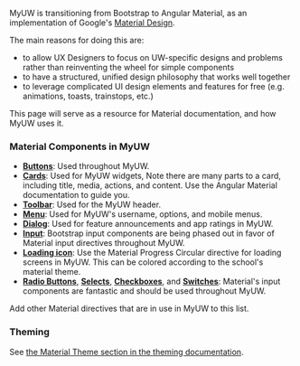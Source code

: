 MyUW is transitioning from Bootstrap to Angular Material, as an implementation of Google's [Material Design](https://www.google.com/design/spec/material-design/introduction.html).

The main reasons for doing this are:

+ to allow UX Designers to focus on UW-specific designs and problems rather than reinventing the wheel for simple components
+ to have a structured, unified design philosophy that works well together
+ to leverage complicated UI design elements and features for free (e.g. animations, toasts, trainstops, etc.)

This page will serve as a resource for Material documentation, and how MyUW uses it.

### Material Components in MyUW

+ **[Buttons](https://material.angularjs.org/latest/demo/button)**: Used throughout MyUW.
+ **[Cards](https://material.angularjs.org/latest/demo/card)**: Used for MyUW widgets, Note there are many parts to a card, including title, media, actions, and content. Use the Angular Material documentation to guide you.
+ **[Toolbar](https://material.angularjs.org/latest/demo/toolbar)**: Used for the MyUW header.
+ **[Menu](https://material.angularjs.org/latest/demo/menu)**: Used for MyUW's username, options, and mobile menus.
+ **[Dialog](https://material.angularjs.org/latest/demo/dialog)**: Used for feature announcements and app ratings in MyUW.
+ **[Input](https://material.angularjs.org/latest/demo/input)**: Bootstrap input components are being phased out in favor of Material input directives throughout MyUW.
+ **[Loading icon](https://material.angularjs.org/latest/demo/progressCircular)**: Use the Material Progress Circular directive for loading screens in MyUW. This can be colored according to the school's material theme.
+ **[Radio Buttons](https://material.angularjs.org/latest/demo/radioButton)**, **[Selects](https://material.angularjs.org/latest/demo/select)**, **[Checkboxes](https://material.angularjs.org/latest/demo/checkbox)**, and **[Switches](https://material.angularjs.org/latest/demo/switch)**: Material's input components are fantastic and should be used throughout MyUW.

Add other Material directives that are in use in MyUW to this list.

### Theming

See [the Material Theme section in the theming documentation](theming.md).
